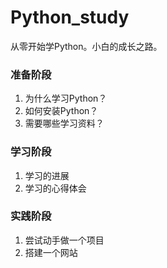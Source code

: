 # Python_study
从零开始学Python。小白的成长之路。

### 准备阶段
1. 为什么学习Python？
2. 如何安装Python？
3. 需要哪些学习资料？

### 学习阶段
1. 学习的进展
2. 学习的心得体会

### 实践阶段
1. 尝试动手做一个项目
2. 搭建一个网站
